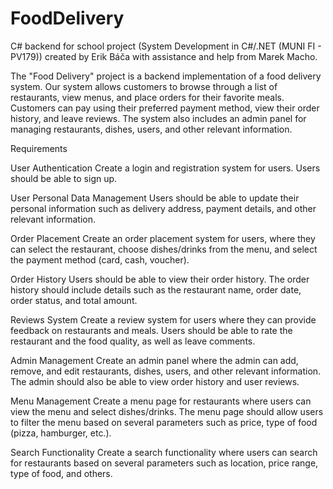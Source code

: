 # FoodDelivery

C# backend for school project (System Development in C#/.NET (MUNI FI - PV179)) created by Erik Báča with assistance and help from Marek Macho.

The "Food Delivery" project is a backend implementation of a food delivery system. Our system allows customers to browse through a list of restaurants, view menus, and place orders for their favorite meals. Customers can pay using their preferred payment method, view their order history, and leave reviews. The system also includes an admin panel for managing restaurants, dishes, users, and other relevant information.

Requirements

User Authentication
Create a login and registration system for users. Users should be able to sign up.

User Personal Data Management
Users should be able to update their personal information such as delivery address, payment details, and other relevant information.

Order Placement
Create an order placement system for users, where they can select the restaurant, choose dishes/drinks from the menu, and select the payment method (card, cash, voucher).

Order History
Users should be able to view their order history. The order history should include details such as the restaurant name, order date, order status, and total amount.

Reviews System
Create a review system for users where they can provide feedback on restaurants and meals. Users should be able to rate the restaurant and the food quality, as well as leave comments.

Admin Management
Create an admin panel where the admin can add, remove, and edit restaurants, dishes, users, and other relevant information. The admin should also be able to view order history and user reviews.

Menu Management
Create a menu page for restaurants where users can view the menu and select dishes/drinks. The menu page should allow users to filter the menu based on several parameters such as price, type of food (pizza, hamburger, etc.).

Search Functionality
Create a search functionality where users can search for restaurants based on several parameters such as location, price range, type of food, and others.

